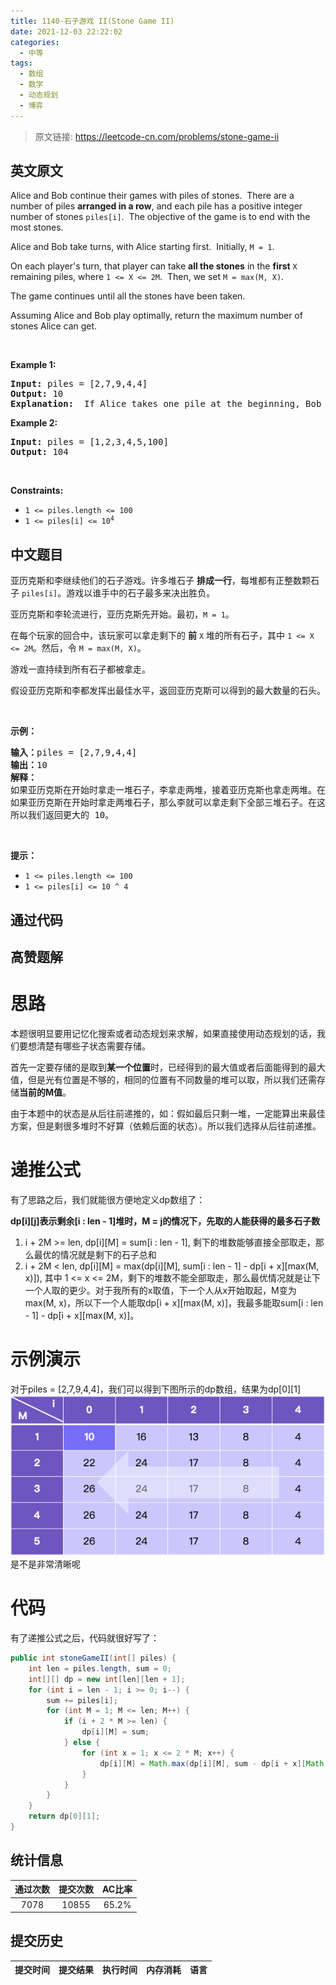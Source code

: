 ```yaml
---
title: 1140-石子游戏 II(Stone Game II)
date: 2021-12-03 22:22:02
categories:
  - 中等
tags:
  - 数组
  - 数学
  - 动态规划
  - 博弈
---
```


> 原文链接: https://leetcode-cn.com/problems/stone-game-ii


## 英文原文
<div><p>Alice and Bob continue their&nbsp;games with piles of stones.&nbsp; There are a number of&nbsp;piles&nbsp;<strong>arranged in a row</strong>, and each pile has a positive integer number of stones&nbsp;<code>piles[i]</code>.&nbsp; The objective of the game is to end with the most&nbsp;stones.&nbsp;</p>

<p>Alice&nbsp;and Bob take turns, with Alice starting first.&nbsp; Initially, <code>M = 1</code>.</p>

<p>On each player&#39;s turn, that player&nbsp;can take <strong>all the stones</strong> in the <strong>first</strong> <code>X</code> remaining piles, where <code>1 &lt;= X &lt;= 2M</code>.&nbsp; Then, we set&nbsp;<code>M = max(M, X)</code>.</p>

<p>The game continues until all the stones have been taken.</p>

<p>Assuming Alice and Bob play optimally, return the maximum number of stones Alice&nbsp;can get.</p>

<p>&nbsp;</p>
<p><strong>Example 1:</strong></p>

<pre>
<strong>Input:</strong> piles = [2,7,9,4,4]
<strong>Output:</strong> 10
<strong>Explanation:</strong>  If Alice takes one pile at the beginning, Bob takes two piles, then Alice takes 2 piles again. Alice can get 2 + 4 + 4 = 10 piles in total. If Alice takes two piles at the beginning, then Bob can take all three piles left. In this case, Alice get 2 + 7 = 9 piles in total. So we return 10 since it&#39;s larger. 
</pre>

<p><strong>Example 2:</strong></p>

<pre>
<strong>Input:</strong> piles = [1,2,3,4,5,100]
<strong>Output:</strong> 104
</pre>

<p>&nbsp;</p>
<p><strong>Constraints:</strong></p>

<ul>
	<li><code>1 &lt;= piles.length &lt;= 100</code></li>
	<li><code>1 &lt;= piles[i]&nbsp;&lt;= 10<sup>4</sup></code></li>
</ul>
</div>

## 中文题目
<div><p>亚历克斯和李继续他们的石子游戏。许多堆石子&nbsp;<strong>排成一行</strong>，每堆都有正整数颗石子&nbsp;<code>piles[i]</code>。游戏以谁手中的石子最多来决出胜负。</p>

<p>亚历克斯和李轮流进行，亚历克斯先开始。最初，<code>M = 1</code>。</p>

<p>在每个玩家的回合中，该玩家可以拿走剩下的&nbsp;<strong>前</strong>&nbsp;<code>X</code>&nbsp;堆的所有石子，其中&nbsp;<code>1 &lt;= X &lt;= 2M</code>。然后，令&nbsp;<code>M = max(M, X)</code>。</p>

<p>游戏一直持续到所有石子都被拿走。</p>

<p>假设亚历克斯和李都发挥出最佳水平，返回亚历克斯可以得到的最大数量的石头。</p>

<p>&nbsp;</p>

<p><strong>示例：</strong></p>

<pre><strong>输入：</strong>piles = [2,7,9,4,4]
<strong>输出：</strong>10
<strong>解释：
</strong>如果亚历克斯在开始时拿走一堆石子，李拿走两堆，接着亚历克斯也拿走两堆。在这种情况下，亚历克斯可以拿到 2 + 4 + 4 = 10 颗石子。 
如果亚历克斯在开始时拿走两堆石子，那么李就可以拿走剩下全部三堆石子。在这种情况下，亚历克斯可以拿到 2 + 7 = 9 颗石子。
所以我们返回更大的 10。 
</pre>

<p>&nbsp;</p>

<p><strong>提示：</strong></p>

<ul>
	<li><code>1 &lt;= piles.length &lt;= 100</code></li>
	<li><code>1 &lt;= piles[i]&nbsp;&lt;= 10 ^ 4</code></li>
</ul>
</div>

## 通过代码
<RecoDemo>
</RecoDemo>


## 高赞题解
# 思路
本题很明显要用记忆化搜索或者动态规划来求解，如果直接使用动态规划的话，我们要想清楚有哪些子状态需要存储。

首先一定要存储的是取到**某一个位置**时，已经得到的最大值或者后面能得到的最大值，但是光有位置是不够的，相同的位置有不同数量的堆可以取，所以我们还需存储**当前的M值**。

由于本题中的状态是从后往前递推的，如：假如最后只剩一堆，一定能算出来最佳方案，但是剩很多堆时不好算（依赖后面的状态）。所以我们选择从后往前递推。

# 递推公式
有了思路之后，我们就能很方便地定义dp数组了：

**dp[i][j]表示剩余[i : len - 1]堆时，M = j的情况下，先取的人能获得的最多石子数**

1. i + 2M >= len, dp[i][M] = sum[i : len - 1], 剩下的堆数能够直接全部取走，那么最优的情况就是剩下的石子总和
2. i + 2M < len, dp[i][M] = max(dp[i][M], sum[i : len - 1] - dp[i + x][max(M, x)]), 其中 1 <= x <= 2M，剩下的堆数不能全部取走，那么最优情况就是让下一个人取的更少。对于我所有的x取值，下一个人从x开始取起，M变为max(M, x)，所以下一个人能取dp[i + x][max(M, x)]，我最多能取sum[i : len - 1] - dp[i + x][max(M, x)]。

# 示例演示
对于piles = [2,7,9,4,4]，我们可以得到下图所示的dp数组，结果为dp[0][1]
![image.png](../images/stone-game-ii-0.png)
是不是非常清晰呢

# 代码
有了递推公式之后，代码就很好写了：
```java []
public int stoneGameII(int[] piles) {
    int len = piles.length, sum = 0;
    int[][] dp = new int[len][len + 1];
    for (int i = len - 1; i >= 0; i--) {
        sum += piles[i];
        for (int M = 1; M <= len; M++) {
            if (i + 2 * M >= len) {
                dp[i][M] = sum;
            } else {
                for (int x = 1; x <= 2 * M; x++) {
                    dp[i][M] = Math.max(dp[i][M], sum - dp[i + x][Math.max(M, x)]);
                }
            }
        }
    }
    return dp[0][1];
}
```




## 统计信息
| 通过次数 | 提交次数 | AC比率 |
| :------: | :------: | :------: |
|    7078    |    10855    |   65.2%   |

## 提交历史
| 提交时间 | 提交结果 | 执行时间 |  内存消耗  | 语言 |
| :------: | :------: | :------: | :--------: | :--------: |
